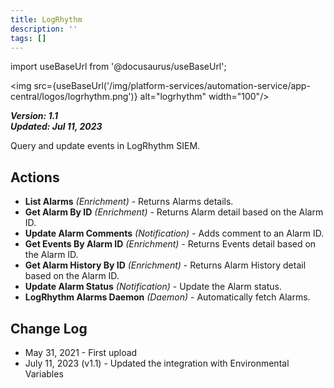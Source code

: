 ```yaml
---
title: LogRhythm
description: ''
tags: []
---
```

import useBaseUrl from '@docusaurus/useBaseUrl';

<img src={useBaseUrl('/img/platform-services/automation-service/app-central/logos/logrhythm.png')} alt="logrhythm" width="100"/>

***Version: 1.1  
Updated: Jul 11, 2023***

Query and update events in LogRhythm SIEM.

## Actions

* **List Alarms** *(Enrichment)* - Returns Alarms details.
* **Get Alarm By ID** *(Enrichment)* - Returns Alarm detail based on the Alarm ID.
* **Update Alarm Comments** *(Notification)* - Adds comment to an Alarm ID.
* **Get Events By Alarm ID** *(Enrichment)* - Returns Events detail based on the Alarm ID.
* **Get Alarm History By ID** *(Enrichment)* - Returns Alarm History detail based on the Alarm ID.
* **Update Alarm Status** *(Notification)* - Update the Alarm status.
* **LogRhythm Alarms Daemon** *(Daemon)* - Automatically fetch Alarms.

## Change Log

* May 31, 2021 - First upload
* July 11, 2023 (v1.1) - Updated the integration with Environmental Variables
